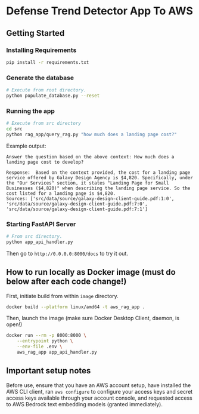 # Defense Trend Detector App To AWS

## Getting Started

### Installing Requirements

```sh
pip install -r requirements.txt
```

### Generate the database

```sh
# Execute from root directory.
python populate_database.py --reset
```

### Running the app

```sh
# Execute from src directory
cd src
python rag_app/query_rag.py "how much does a landing page cost?"
```

Example output:

```text
Answer the question based on the above context: How much does a landing page cost to develop?

Response:  Based on the context provided, the cost for a landing page service offered by Galaxy Design Agency is $4,820. Specifically, under the "Our Services" section, it states "Landing Page for Small Businesses ($4,820)" when describing the landing page service. So the cost listed for a landing page is $4,820.
Sources: ['src/data/source/galaxy-design-client-guide.pdf:1:0', 'src/data/source/galaxy-design-client-guide.pdf:7:0', 'src/data/source/galaxy-design-client-guide.pdf:7:1']
```

### Starting FastAPI Server

```sh
# From src directory.
python app_api_handler.py
```

Then go to `http://0.0.0.0:8000/docs` to try it out.

## How to run locally as Docker image (must do below after each code change!)

First, initiate build from within `image` directory.

```sh
docker build --platform linux/amd64 -t aws_rag_app .
```

Then, launch the image (make sure Docker Desktop Client, daemon, is open!)

```sh
docker run --rm -p 8000:8000 \
    --entrypoint python \
    --env-file .env \
    aws_rag_app app_api_handler.py
```

## Important setup notes

Before use, ensure that you have an AWS account setup, have installed the AWS CLI client, ran `aws configure` to configure your access keys and secret access keys available through your account console, and requested access to AWS Bedrock text embedding models (granted immediately).
